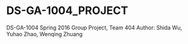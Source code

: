# DS-GA-1004_PROJECT

DS-GA-1004 Spring 2016 Group Project, Team 404
Author: Shida Wu, Yuhao Zhao, Wenqing Zhuang
